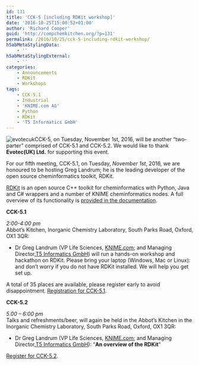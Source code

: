 ```yaml
---
id: 131
title: 'CCK-5 [including RDKit workshop]'
date: '2016-10-25T15:00:52+01:00'
author: 'Richard Cooper'
guid: 'http://compchemkitchen.org/?p=131'
permalink: /2016/10/25/cck-5-including-rdkit-workshop/
h5abMetaStylingData:
    - ''
h5abMetaStylingExternal:
    - ''
categories:
    - Announcements
    - RDKit
    - Workshops
tags:
    - CCK-5.1
    - Industrial
    - 'KNIME.com AG'
    - Python
    - RDKit
    - 'T5 Informatics GmbH'
---
```


![evotecuk](http://compchemkitchen.org/wp-content/uploads/2016/10/evotecuk.png)CCK-5, on Tuesday, November 1st, 2016, will be another “two-parter” comprised of CCK-5.1 and CCK-5.2. We would like to thank **Evotec(UK) Ltd.** for supporting this event.

For our fifth meeting, CCK-5.1, on Tuesday, *November 1st*, 2016, we are honoured to be hosting Greg Landrum; he is the leading developer of the open source cheminformatics toolkit, RDKit.

[ RDKit](http://www.rdkit.org) is an open source C++ toolkit for cheminformatics with Python, Java and C# wrappers and a number of KNIME cheminformatics nodes. A full overview of its functionality is [provided in the documentation](http://www.rdkit.org/docs/Overview.html).

 **CCK-5.1**

*2:00-4:00 pm*  
Abbot’s Kitchen, Inorganic Chemistry Laboratory, South Parks Road, Oxford, OX1 3QR:

- Dr Greg Landrum (VP Life Sciences, [KNIME.com](http://www.knime.org/); and Managing Director,[T5 Informatics GmbH](http://www.t5informatics.com/)) will run a hands-on workshop and hackathon on RDKit. Please bring your laptop (Windows, Mac or Linux): and don’t worry if you do not have RDKit installed. We will help you get set up.

A total of 35 places are available, please register early to avoid disappointment. [Registration for CCK-5.1](https://www.eventbrite.com/e/comp-chem-kitchen-cck-51-tickets-28767209498?ref=enivtefor001&invite=MTA5ODMyNTEvcmljaGFyZC5jb29wZXJAY2hlbS5veC5hYy51ay8w&utm_source=eb_email&utm_medium=email&utm_campaign=inviteformalv2&utm_term=eventpage).

 **CCK-5.2**

*5.00 – 6:00 pm*  
Talks and refreshments/beer, will again be held in the Abbot’s Kitchen in the Inorganic Chemistry Laboratory, South Parks Road, Oxford, OX1 3QR:

- Dr Greg Landrum (VP Life Sciences, [KNIME.com](http://www.knime.org/); and Managing Director,[T5 Informatics GmbH](http://www.t5informatics.com/)): “**An overview of the RDKit**“

[Register for CCK-5.2](https://www.eventbrite.com/e/comp-chem-kitchen-cck-52-tickets-28863612843).